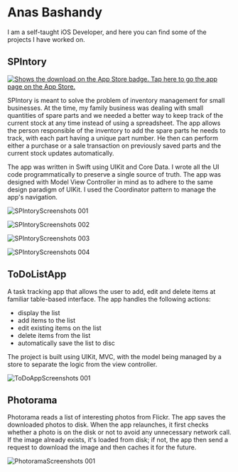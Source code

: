# Anas Bashandy
I am a self-taught iOS Developer, and here you can find some of the projects I have worked on.

## SPIntory

<a href="https://apps.apple.com/eg/app/spintory/id1543602143">
<picture>
  <source
          media="(prefers-color-scheme:light)"
          srcset="https://github.com/bashmoanas/portfolio/assets/34455425/d1f3db05-d905-4e36-804a-f7ea3e8b2452">
  <source
          media="(prefers-color-scheme:dark)"
          srcset="[https://github.com/bashmoanas/portfolio/assets/34455425/d1f3db05-d905-4e36-804a-f7ea3e8b2452](https://github.com/bashmoanas/portfolio/assets/34455425/9399122d-1d72-4848-ac7c-cac3dba6f750)">
  <img alt="Shows the download on the App Store badge. Tap here to go the app page on the App Store." src="https://github.com/bashmoanas/portfolio/assets/34455425/9399122d-1d72-4848-ac7c-cac3dba6f750">
</picture>
</a>

SPIntory is meant to solve the problem of inventory management for small businesses. At the time, my family business was dealing with small quantities of spare parts and we needed a better way to keep track of the current stock at any time instead of using a spreadsheet. The app allows the person responsible of the inventory to add the spare parts he needs to track, with each part having a unique part number. He then can perform either a purchase or a sale transaction on previously saved parts and the current stock updates automatically.

The app was written in Swift using UIKit and Core Data. I wrote all the UI code programmatically to preserve a single source of truth. The app was designed with Model View Controller in mind as to adhere to the same design paradigm of UIKit. I used the Coordinator pattern to manage the app's navigation.

![SPIntoryScreenshots 001](https://github.com/bashmoanas/portfolio/assets/34455425/bb07de2e-d600-4aa7-a42b-01b93e9df33b)



![SPIntoryScreenshots 002](https://github.com/bashmoanas/portfolio/assets/34455425/6f747078-8ebe-40e5-8703-b9d9e125d1e9)



![SPIntoryScreenshots 003](https://github.com/bashmoanas/portfolio/assets/34455425/c1a18cd6-c358-4199-b01b-6107c88c3dc9)



![SPIntoryScreenshots 004](https://github.com/bashmoanas/portfolio/assets/34455425/7ce20eae-cc01-4bb0-b924-8fa9e439d8e8)




## ToDoListApp

A task tracking app that allows the user to add, edit and delete items at familiar table-based interface. The app handles the following actions:
- display the list
- add items to the list
- edit existing items on the list
- delete items from the list
- automatically save the list to disc

The project is built using UIKit, MVC, with the model being managed by a store to separate the logic from the view controller. 



![ToDoAppScreenshots 001](https://github.com/bashmoanas/portfolio/assets/34455425/7a224b4f-ef9b-4048-a9ba-5b2ef39983ab)



## Photorama

Photorama reads a list of interesting photos from Flickr. The app saves the downloaded photos to disk. When the app relaunches, it first checks whether a photo is on the disk or not to avoid any unnecessary network call. If the image already exists, it's loaded from disk; if not, the app then send a request to download the image and then caches it for the future.



![PhotoramaScreenshots 001](https://github.com/bashmoanas/portfolio/assets/34455425/a5aff7ff-1937-4d74-bfe4-afb0a071a9c8)



